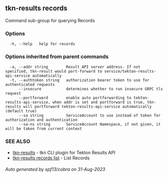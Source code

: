 ## tkn-results records

Command sub-group for querying Records

### Options

```
  -h, --help   help for records
```

### Options inherited from parent commands

```
  -a, --addr string        Result API server address. If not specified, tkn-result would port-forward to service/tekton-results-api-service automatically
  -t, --authtoken string   authorization bearer token to use for authenticated requests
      --insecure           determines whether to run insecure GRPC tls request
      --portforward        enable auto portforwarding to tekton-results-api-service, when addr is set and portforward is true, tkn-results will portforward tekton-results-api-service automatically (default true)
      --sa string          ServiceAccount to use instead of token for authorization and authentication
      --sa-ns string       ServiceAccount Namespace, if not given, it will be taken from current context
```

### SEE ALSO

* [tkn-results](tkn-results.md)	 - tkn CLI plugin for Tekton Results API
* [tkn-results records list](tkn-results_records_list.md)	 - List Records

###### Auto generated by spf13/cobra on 31-Aug-2023
